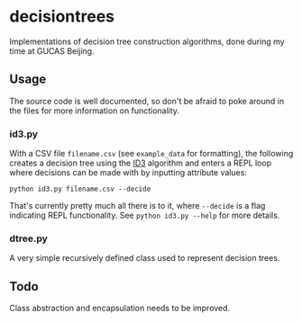 # decisiontrees

Implementations of decision tree construction algorithms, done during my time
at GUCAS Beijing.

## Usage

The source code is well documented, so don't be afraid to poke around in the
files for more information on functionality.

### id3.py

With a CSV file `filename.csv` (see `example_data` for formatting), the
following creates a decision tree using the [ID3](http://en.wikipedia.org/wiki/ID3_algorithm)
algorithm and enters a REPL loop where decisions can be made with by inputting
attribute values:

    python id3.py filename.csv --decide

That's currently pretty much all there is to it, where `--decide` is a flag
indicating REPL functionality. See `python id3.py --help` for more details.

### dtree.py

A very simple recursively defined class used to represent decision trees.

## Todo

Class abstraction and encapsulation needs to be improved.
